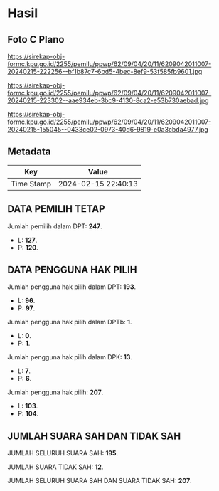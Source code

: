 # Hasil

## Foto C Plano

https://sirekap-obj-formc.kpu.go.id/2255/pemilu/ppwp/62/09/04/20/11/6209042011007-20240215-222256--bf1b87c7-6bd5-4bec-8ef9-53f585fb9601.jpg

https://sirekap-obj-formc.kpu.go.id/2255/pemilu/ppwp/62/09/04/20/11/6209042011007-20240215-223302--aae934eb-3bc9-4130-8ca2-e53b730aebad.jpg

https://sirekap-obj-formc.kpu.go.id/2255/pemilu/ppwp/62/09/04/20/11/6209042011007-20240215-155045--0433ce02-0973-40d6-9819-e0a3cbda4977.jpg


## Metadata

| Key        | Value               |
| ---------- | ------------------- |
| Time Stamp | 2024-02-15 22:40:13 |


## DATA PEMILIH TETAP

Jumlah pemilih dalam DPT: **247**.
 * L: **127**.
 * P: **120**.

## DATA PENGGUNA HAK PILIH

Jumlah pengguna hak pilih dalam DPT: **193**.
 * L: **96**.
 * P: **97**.

Jumlah pengguna hak pilih dalam DPTb: **1**.
 * L: **0**.
 * P: **1**.

Jumlah pengguna hak pilih dalam DPK: **13**.
 * L: **7**.
 * P: **6**.

Jumlah pengguna hak pilih: **207**.
 * L: **103**.
 * P: **104**.

## JUMLAH SUARA SAH DAN TIDAK SAH

JUMLAH SELURUH SUARA SAH: **195**.

JUMLAH SUARA TIDAK SAH: **12**.

JUMLAH SELURUH SUARA SAH DAN SUARA TIDAK SAH: **207**.


